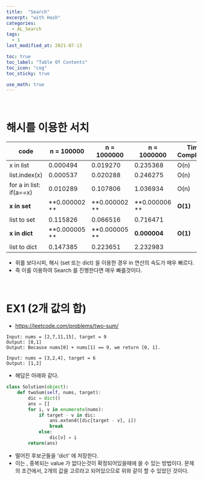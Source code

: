 ```yaml
---
title:  "Search"
excerpt: "with Hash"
categories:
  - AL_Search
tags:
  - 1
last_modified_at: 2021-07-13

toc: true
toc_label: "Table Of Contents"
toc_icon: "cog"
toc_sticky: true

use_math: true
---
```


<br>

# 해시를 이용한 서치

| code                    | n = 100000    | n = 1000000   | n = 1000000   | Time Complexity |
| ----------------------- | ------------- | ------------- | ------------- | --------------- |
| x in list               | 0.000494      | 0.019270      | 0.235368      | O(n)            |
| list.index(x)           | 0.000537      | 0.020288      | 0.246275      | O(n)            |
| for a in list: if(a==x) | 0.010289      | 0.107806      | 1.036934      | O(n)            |
| **x in set**            | **0.000002 ** | **0.000002 ** | **0.000006 ** | **O(1)**        |
| list to set             | 0.115826      | 0.066516      | 0.716471      |                 |
| **x in dict**           | **0.000005 ** | **0.000005 ** | **0.000004**  | **O(1)**        |
| list to dict            | 0.147385      | 0.223651      | 2.232983      |                 |

- 위를 보다시피, 해시 (set 또는 dict) 을 이용한 경우 in 연산의 속도가 매우 빠르다.
- 즉 이를 이용하여 Search 를 진행한다면 매우 빠를것이다. 

<br>

# EX1 (2개 값의 합)

- https://leetcode.com/problems/two-sum/

```
Input: nums = [2,7,11,15], target = 9
Output: [0,1]
Output: Because nums[0] + nums[1] == 9, we return [0, 1].
```

```
Input: nums = [3,2,4], target = 6
Output: [1,2]
```

- 해답은 아래와 같다.

```python
class Solution(object):
    def twoSum(self, nums, target):
        dic = dict()
        ans = []
        for i, v in enumerate(nums):
            if target - v in dic:
                ans.extend([dic[target - v], i])
                break
            else:
                dic[v] = i
        return(ans)
```

- 떨어진 후보군들을 'dict' 에 저장한다. 
- 이는 , 중복되는 value 가 없다는것이 확정되어있을때에 쓸 수 있는 방법이다. 문제의 조건에서, 2개의 값을 고르라고 되어있으므로 위와 같이 할 수 있었던 것이다.
